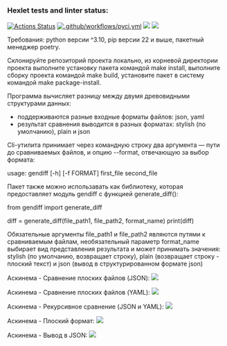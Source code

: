 ### Hexlet tests and linter status:
[![Actions Status](https://github.com/Sophia-Filimonova/python-project-50/workflows/hexlet-check/badge.svg)](https://github.com/Sophia-Filimonova/python-project-50/actions)
[![.github/workflows/pyci.yml](https://github.com/Sophia-Filimonova/python-project-50/actions/workflows/pyci.yml/badge.svg)](https://github.com/Sophia-Filimonova/python-project-50/actions/workflows/pyci.yml)
<a href="https://codeclimate.com/github/Sophia-Filimonova/python-project-50/maintainability"><img src="https://api.codeclimate.com/v1/badges/3e561a75ae07b9d982c9/maintainability" /></a>
<a href="https://codeclimate.com/github/Sophia-Filimonova/python-project-50/test_coverage"><img src="https://api.codeclimate.com/v1/badges/3e561a75ae07b9d982c9/test_coverage" /></a>


Требования: python версии ^3.10, pip версии 22 и выше, пакетный менеджер poetry.

Склонируйте репозиторий проекта локально, из корневой директории проекта выполните установку пакета командой make install, выполните сборку проекта командой make build, установите пакет в систему командой make package-install.

Программа вычисляет разницу между двумя древовидными структурами данных:
- поддерживаются разные входные форматы файлов: json, yaml
- результат сравнения выводится в разных форматах: stylish (по умолчанию), plain и json

Сli-утилита принимает через командную строку два аргумента — пути до сравниваемых файлов, и опцию --format, отвечающую за выбор формата:

usage: gendiff [-h] [-f FORMAT] first_file second_file


Пакет также можно использавать как библиотеку, которая предоставляет модуль gendiff с функцией generate_diff():

from gendiff import generate_diff

diff = generate_diff(file_path1, file_path2, format_name)
print(diff)

Обязательные аргументы file_path1 и file_path2 являются путями к сравниваемым файлам, необязательный параметр format_name выбирает вид представления результата и может принимать значения: stylish (по умолчанию, возвращает строку), plain (возвращает строку - плоский текст) и json (вывод в структурированном формате json)


Аскинема - Сравнение плоских файлов (JSON):
<a href="https://asciinema.org/a/2OqYPzEuPewucKLATjMEHAo3T" target="_blank"><img src="https://asciinema.org/a/2OqYPzEuPewucKLATjMEHAo3T.svg" /></a>

Аскинема - Сравнение плоских файлов (YAML):
<a href="https://asciinema.org/a/c4ULkuM97vKUWGRJpwqFWNNYd" target="_blank"><img src="https://asciinema.org/a/c4ULkuM97vKUWGRJpwqFWNNYd.svg" /></a>

Аскинема - Рекурсивное сравнение (JSON и YAML):
<a href="https://asciinema.org/a/DzazLmOM3m4qJZJEDRH6ZnqZq" target="_blank"><img src="https://asciinema.org/a/DzazLmOM3m4qJZJEDRH6ZnqZq.svg" /></a>

Аскинема - Плоский формат:
<a href="https://asciinema.org/a/X1suVY4gI7vPSTe0tstg7mKhP" target="_blank"><img src="https://asciinema.org/a/X1suVY4gI7vPSTe0tstg7mKhP.svg" /></a>

Аскинема - Вывод в JSON:
<a href="https://asciinema.org/a/s7XlNF16TVEjNauRFP2sq0E5C" target="_blank"><img src="https://asciinema.org/a/s7XlNF16TVEjNauRFP2sq0E5C.svg" /></a>